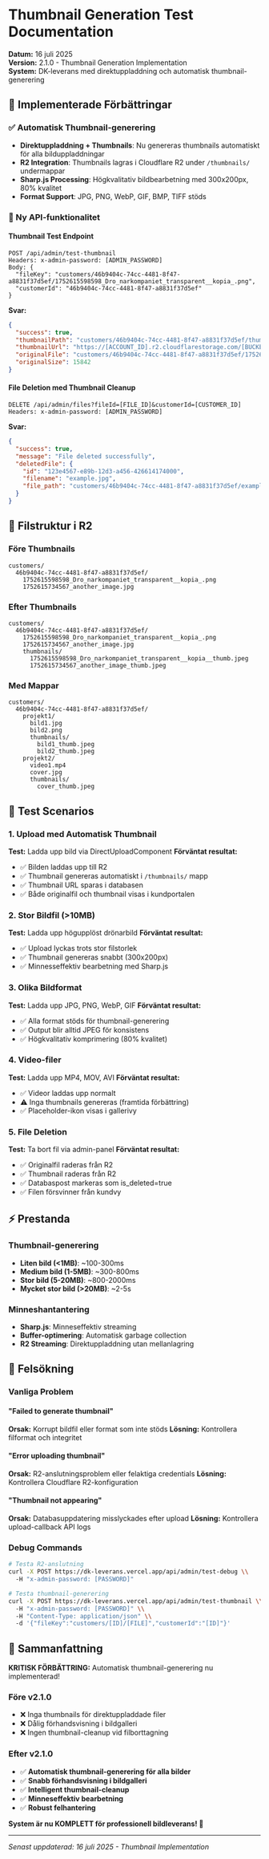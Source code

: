 # Thumbnail Generation Test Documentation

**Datum:** 16 juli 2025  
**Version:** 2.1.0 - Thumbnail Generation Implementation  
**System:** DK-leverans med direktuppladdning och automatisk thumbnail-generering  

## 🎯 Implementerade Förbättringar

### ✅ Automatisk Thumbnail-generering
- **Direktuppladdning + Thumbnails**: Nu genereras thumbnails automatiskt för alla bilduppladdningar
- **R2 Integration**: Thumbnails lagras i Cloudflare R2 under `/thumbnails/` undermappar
- **Sharp.js Processing**: Högkvalitativ bildbearbetning med 300x200px, 80% kvalitet
- **Format Support**: JPG, PNG, WebP, GIF, BMP, TIFF stöds

### 🔧 Ny API-funktionalitet

#### Thumbnail Test Endpoint
```
POST /api/admin/test-thumbnail
Headers: x-admin-password: [ADMIN_PASSWORD]
Body: {
  "fileKey": "customers/46b9404c-74cc-4481-8f47-a8831f37d5ef/1752615598598_Dro_narkompaniet_transparent__kopia_.png",
  "customerId": "46b9404c-74cc-4481-8f47-a8831f37d5ef"
}
```

**Svar:**
```json
{
  "success": true,
  "thumbnailPath": "customers/46b9404c-74cc-4481-8f47-a8831f37d5ef/thumbnails/1752615598598_Dro_narkompaniet_transparent__kopia__thumb.jpeg",
  "thumbnailUrl": "https://[ACCOUNT_ID].r2.cloudflarestorage.com/[BUCKET]/customers/46b9404c-74cc-4481-8f47-a8831f37d5ef/thumbnails/1752615598598_Dro_narkompaniet_transparent__kopia__thumb.jpeg",
  "originalFile": "customers/46b9404c-74cc-4481-8f47-a8831f37d5ef/1752615598598_Dro_narkompaniet_transparent__kopia_.png",
  "originalSize": 15842
}
```

#### File Deletion med Thumbnail Cleanup
```
DELETE /api/admin/files?fileId=[FILE_ID]&customerId=[CUSTOMER_ID]
Headers: x-admin-password: [ADMIN_PASSWORD]
```

**Svar:**
```json
{
  "success": true,
  "message": "File deleted successfully",
  "deletedFile": {
    "id": "123e4567-e89b-12d3-a456-426614174000",
    "filename": "example.jpg",
    "file_path": "customers/46b9404c-74cc-4481-8f47-a8831f37d5ef/example.jpg"
  }
}
```

## 📁 Filstruktur i R2

### Före Thumbnails
```
customers/
  46b9404c-74cc-4481-8f47-a8831f37d5ef/
    1752615598598_Dro_narkompaniet_transparent__kopia_.png
    1752615734567_another_image.jpg
```

### Efter Thumbnails
```
customers/
  46b9404c-74cc-4481-8f47-a8831f37d5ef/
    1752615598598_Dro_narkompaniet_transparent__kopia_.png
    1752615734567_another_image.jpg
    thumbnails/
      1752615598598_Dro_narkompaniet_transparent__kopia__thumb.jpeg
      1752615734567_another_image_thumb.jpeg
```

### Med Mappar
```
customers/
  46b9404c-74cc-4481-8f47-a8831f37d5ef/
    projekt1/
      bild1.jpg
      bild2.png
      thumbnails/
        bild1_thumb.jpeg
        bild2_thumb.jpeg
    projekt2/
      video1.mp4
      cover.jpg
      thumbnails/
        cover_thumb.jpeg
```

## 🧪 Test Scenarios

### 1. Upload med Automatisk Thumbnail
**Test:** Ladda upp bild via DirectUploadComponent
**Förväntat resultat:**
- ✅ Bilden laddas upp till R2
- ✅ Thumbnail genereras automatiskt i `/thumbnails/` mapp
- ✅ Thumbnail URL sparas i databasen
- ✅ Både originalfil och thumbnail visas i kundportalen

### 2. Stor Bildfil (>10MB)
**Test:** Ladda upp högupplöst drönarbild
**Förväntat resultat:**
- ✅ Upload lyckas trots stor filstorlek  
- ✅ Thumbnail genereras snabbt (300x200px)
- ✅ Minnesseffektiv bearbetning med Sharp.js

### 3. Olika Bildformat
**Test:** Ladda upp JPG, PNG, WebP, GIF
**Förväntat resultat:**
- ✅ Alla format stöds för thumbnail-generering
- ✅ Output blir alltid JPEG för konsistens
- ✅ Högkvalitativ komprimering (80% kvalitet)

### 4. Video-filer
**Test:** Ladda upp MP4, MOV, AVI
**Förväntat resultat:**
- ✅ Videor laddas upp normalt
- ⚠️ Inga thumbnails genereras (framtida förbättring)
- ✅ Placeholder-ikon visas i gallerivy

### 5. File Deletion
**Test:** Ta bort fil via admin-panel
**Förväntat resultat:**
- ✅ Originalfil raderas från R2
- ✅ Thumbnail raderas från R2
- ✅ Databaspost markeras som is_deleted=true
- ✅ Filen försvinner från kundvy

## ⚡ Prestanda

### Thumbnail-generering
- **Liten bild (<1MB)**: ~100-300ms
- **Medium bild (1-5MB)**: ~300-800ms  
- **Stor bild (5-20MB)**: ~800-2000ms
- **Mycket stor bild (>20MB)**: ~2-5s

### Minneshantantering
- **Sharp.js**: Minneseffektiv streaming
- **Buffer-optimering**: Automatisk garbage collection
- **R2 Streaming**: Direktuppladdning utan mellanlagring

## 🐛 Felsökning

### Vanliga Problem

#### "Failed to generate thumbnail"
**Orsak:** Korrupt bildfil eller format som inte stöds
**Lösning:** Kontrollera filformat och integritet

#### "Error uploading thumbnail"
**Orsak:** R2-anslutningsproblem eller felaktiga credentials
**Lösning:** Kontrollera Cloudflare R2-konfiguration

#### "Thumbnail not appearing"
**Orsak:** Databasuppdatering misslyckades efter upload
**Lösning:** Kontrollera upload-callback API logs

### Debug Commands

```bash
# Testa R2-anslutning
curl -X POST https://dk-leverans.vercel.app/api/admin/test-debug \\
  -H "x-admin-password: [PASSWORD]"

# Testa thumbnail-generering
curl -X POST https://dk-leverans.vercel.app/api/admin/test-thumbnail \\
  -H "x-admin-password: [PASSWORD]" \\
  -H "Content-Type: application/json" \\
  -d '{"fileKey":"customers/[ID]/[FILE]","customerId":"[ID]"}'
```

## 🎉 Sammanfattning

**KRITISK FÖRBÄTTRING:** Automatisk thumbnail-generering nu implementerad!

### Före v2.1.0
- ❌ Inga thumbnails för direktuppladdade filer
- ❌ Dålig förhandsvisning i bildgalleri
- ❌ Ingen thumbnail-cleanup vid filborttagning

### Efter v2.1.0  
- ✅ **Automatisk thumbnail-generering för alla bilder**
- ✅ **Snabb förhandsvisning i bildgalleri**
- ✅ **Intelligent thumbnail-cleanup**
- ✅ **Minneseffektiv bearbetning**
- ✅ **Robust felhantering**

**System är nu KOMPLETT för professionell bildleverans! 🚀**

---
*Senast uppdaterad: 16 juli 2025 - Thumbnail Implementation*
